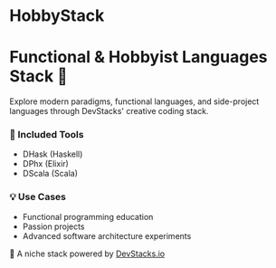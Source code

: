 # HobbyStack
# Functional & Hobbyist Languages Stack 🧠

Explore modern paradigms, functional languages, and side-project languages through DevStacks' creative coding stack.

### 🎨 Included Tools

- DHask (Haskell)
- DPhx (Elixir)
- DScala (Scala)

### 💡 Use Cases

- Functional programming education
- Passion projects
- Advanced software architecture experiments

🔗 A niche stack powered by [DevStacks.io](https://github.com/DevStacks-io)
